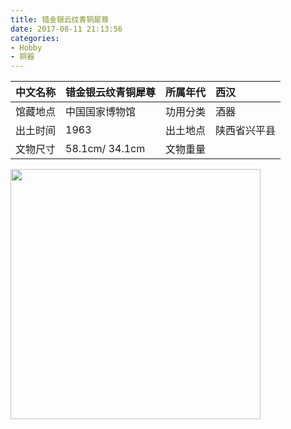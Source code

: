 ```yaml
---
title: 错金银云纹青铜犀尊
date: 2017-08-11 21:13:56
categories:
- Hobby
- 铜器
---
```




| 中文名称 | 错金银云纹青铜犀尊      | 所属年代 | 西汉     |
| :--- | :------------- | :--- | :----- |
| 馆藏地点 | 中国国家博物馆        | 功用分类 | 酒器     |
| 出土时间 | 1963           | 出土地点 | 陕西省兴平县 |
| 文物尺寸 | 58.1cm/ 34.1cm | 文物重量 |        |



<img src="/images/Hobby/错金银云纹青铜犀尊_01.jpg" width="400px">